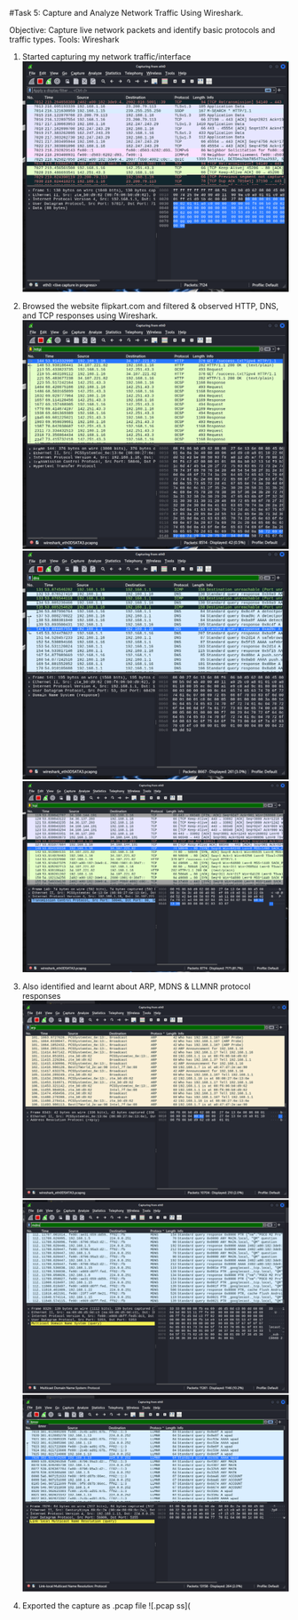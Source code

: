 #Task 5: Capture and Analyze Network Traffic Using Wireshark.

Objective: Capture live network packets and identify basic protocols and traffic types.
Tools: Wireshark

1. Started capturing my network traffic/interface
![wireshark network traffic image](images/Task_2_Wireshark_Traffice_Capture.png)

3. Browsed the website flipkart.com and filtered & observed HTTP, DNS, and TCP responses using Wireshark.
![HTTP response](images/Task_3_HTTP_Response.png)
![DNS response](images/Task_4_DNS_Response.png)
![TCP response](images/Task_5.5_TCP_Response.png)

4. Also identified and learnt about ARP, MDNS & LLMNR protocol responses
![ARP response](images/Task_5.6_ARP_Response.png)
![MDNS response](images/Task_5.7_MDNS_Response.png)
![LLMNR response](images/Task_5.8_LLMNR_Response.png)

5. Exported the capture as .pcap file
![.pcap ss](
